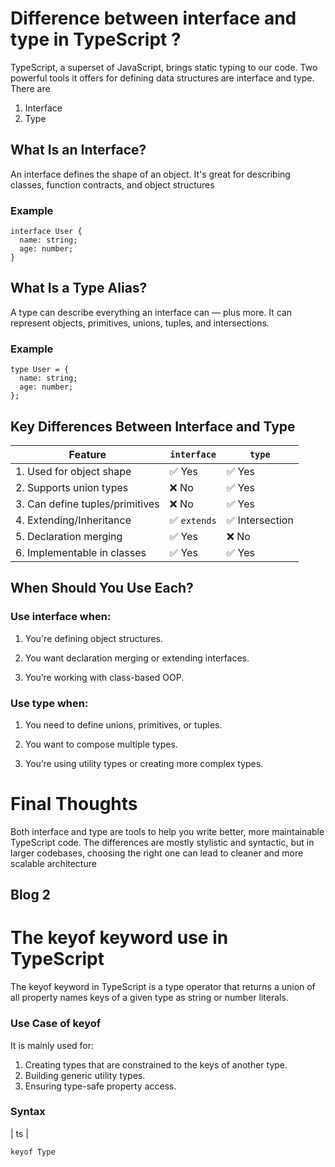 # Difference between interface and type in TypeScript ?

TypeScript, a superset of JavaScript, brings static typing to our code. Two powerful tools it offers for defining data structures are interface and type.
There are 
1. Interface
2. Type 

## What Is an Interface?
An interface defines the shape of an object. It's great for describing classes, function contracts, and object structures

### Example
``` 
interface User {
  name: string;
  age: number;
}
```

## What Is a Type Alias?
A type can describe everything an interface can — plus more. It can represent objects, primitives, unions, tuples, and intersections.

### Example
``` 
type User = {
  name: string;
  age: number;
};
```



## Key Differences Between Interface and Type

| Feature                          | `interface`         | `type`             |
|----------------------------------|---------------------|--------------------|
| 1. Used for object shape         | ✅ Yes              | ✅ Yes             |
| 2. Supports union types          | ❌ No               | ✅ Yes             |
| 3. Can define tuples/primitives  | ❌ No               | ✅ Yes             |
| 4. Extending/Inheritance         | ✅ `extends`        | ✅ Intersection    |
| 5. Declaration merging           | ✅ Yes              | ❌ No              |
| 6. Implementable in classes      | ✅ Yes              | ✅ Yes             |



 ## When Should You Use Each?
### Use interface when:

1. You're defining object structures.

2. You want declaration merging or extending interfaces.

3. You’re working with class-based OOP.

### Use type when:

1. You need to define unions, primitives, or tuples.

2. You want to compose multiple types.

3. You’re using utility types or creating more complex types.


# Final Thoughts
Both interface and type are tools to help you write better, more maintainable TypeScript code. The differences are mostly stylistic and syntactic, but in larger codebases, choosing the right one can lead to cleaner and more scalable architecture



## Blog 2

# The keyof keyword use in TypeScript
The keyof keyword in TypeScript is a type operator that returns a union of all property names keys of a given type as string or number literals.

### Use Case of keyof
It is mainly used for:
1. Creating types that are constrained to the keys of another type.
2. Building generic utility types.
3. Ensuring type-safe property access.

### Syntax
| ts  |
```
keyof Type

